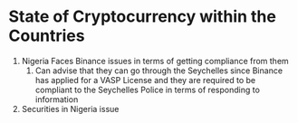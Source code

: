 # State of Cryptocurrency within the Countries

1. Nigeria Faces Binance issues in terms of getting compliance from them
    1. Can advise that they can go through the Seychelles since Binance has applied for a VASP License and they are required to be compliant to the Seychelles Police in terms of responding to information
2. Securities in Nigeria issue